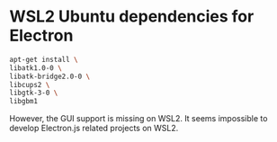 # WSL2 Ubuntu dependencies for Electron

```bash
apt-get install \
libatk1.0-0 \
libatk-bridge2.0-0 \
libcups2 \
libgtk-3-0 \
libgbm1
```

However, the GUI support is missing on WSL2. It seems impossible to develop Electron.js related projects on WSL2.
